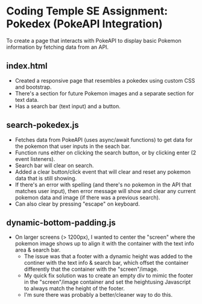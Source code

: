 # Coding Temple SE Assignment: Pokedex (PokeAPI Integration)

To create a page that interacts with PokeAPI to display basic Pokemon information by fetching data from an API.

## index.html

- Created a responsive page that resembles a pokedex using custom CSS and bootstrap.
- There's a section for future Pokemon images and a separate section for text data.
- Has a search bar (text input) and a button.

## search-pokedex.js

- Fetches data from PokeAPI (uses async/await functions) to get data for the pokemon that user inputs in the seach bar.
- Function runs either on clicking the search button, or by clicking enter (2 event listeners).
- Search bar will clear on search.
- Added a clear button/click event that will clear and reset any pokemon data that is still showing.
- If there's an error with spelling (and there's no pokemon in the API that matches user input), then error message will show and clear any current pokemon data and image (if there was a previous search).
- Can also clear by pressing "escape" on keyboard.

## dynamic-bottom-padding.js

- On larger screens (> 1200px), I wanted to center the "screen" where the pokemon image shows up to align it with the container with the text info area & search bar.
  - The issue was that a footer with a dynamic height was added to the continer with the text info & search bar, which offset the container differently that the container with the "screen"/image.
  - My quick fix solution was to create an empty div to mimic the footer in the "screen"/image container and set the heightusing Javascript to always match the height of the footer.
  - I'm sure there was probably a better/cleaner way to do this.
